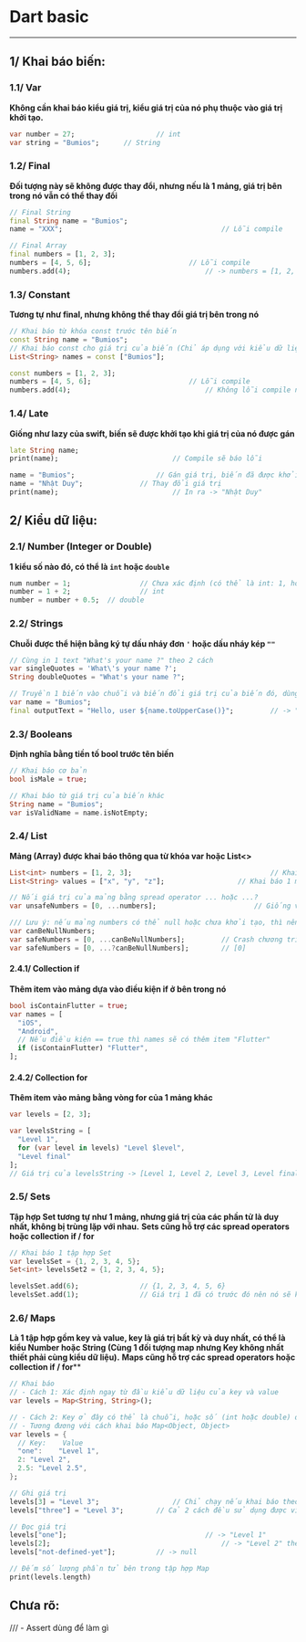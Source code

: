 # Dart basic

-----

## 1/ Khai báo biến:

### 1.1/ Var

**Không cần khai báo kiểu giá trị, kiểu giá trị của nó phụ thuộc vào giá trị khởi tạo.**

```dart
var number = 27;					// int
var string = "Bumios";		// String
```



### 1.2/ Final

**Đối tượng này sẽ không được thay đổi, nhưng nếu là 1 mảng, giá trị bên trong nó vẫn có thể thay đổi**

```dart
// Final String
final String name = "Bumios";
name = "XXX";										// Lỗi compile

// Final Array
final numbers = [1, 2, 3];
numbers = [4, 5, 6];						// Lỗi compile
numbers.add(4); 								// -> numbers = [1, 2, 3, 4]
```



### 1.3/ Constant

**Tương tự như final, nhưng không thể thay đổi giá trị bên trong nó**

```dart
// Khai báo từ khóa const trước tên biến
const String name = "Bumios";
// Khai báo const cho giá trị của biến (Chỉ áp dụng với kiểu dữ liệu List & Set)
List<String> names = const ["Bumios"];

const numbers = [1, 2, 3];
numbers = [4, 5, 6];						// Lỗi compile
numbers.add(4); 								// Không lỗi compile nhưng gây crash chương trình
```



### 1.4/ Late

**Giống như lazy của swift, biến sẽ được khởi tạo khi giá trị của nó được gán**

```dart
late String name;
print(name);							// Compile sẽ báo lỗi

name = "Bumios";					// Gán giá trị, biến đã được khởi tạo
name = "Nhật Duy";				// Thay đổi giá trị
print(name);							// In ra -> "Nhật Duy"
```





## 2/ Kiểu dữ liệu:

###  2.1/ Number (Integer or Double)

**1 kiểu số nào đó, có thể là `int` hoặc `double`**

```dart
num number = 1;					// Chưa xác định (có thể là int: 1, hoặc double: 1.0)
number = 1 + 2;					// int
number = number + 0.5;	// double
```



### 2.2/ Strings

**Chuỗi được thể hiện bằng ký tự dấu nháy đơn `'` hoặc dấu nháy kép `""`**

```dart
// Cùng in 1 text "What's your name ?" theo 2 cách
var singleQuotes = 'What\'s your name ?';
String doubleQuotes = "What's your name ?"; 

// Truyền 1 biến vào chuỗi và biến đổi giá trị của biến đó, dùng dấu ngoặc nhọn `{expression}`
var name = "Bumios";
final outputText = "Hello, user ${name.toUpperCase()}"; 		// -> "Hello, user BUMIOS"
```



### 2.3/ Booleans

**Định nghĩa bằng tiền tố bool trước tên biến**

```dart
// Khai báo cơ bản
bool isMale = true;

// Khai báo từ giá trị của biến khác
String name = "Bumios";
var isValidName = name.isNotEmpty;
```



### 2.4/ List

**Mảng (Array) được khai báo thông qua từ khóa var hoặc List<<GenericType>>**

```dart
List<int> numbers = [1, 2, 3];									// Khai báo 1 mảng int
List<String> values = ["x", "y", "z"];					// Khai báo 1 mảng String

// Nối giá trị của mảng bằng spread operator ... hoặc ...?
var unsafeNumbers = [0, ...numbers];						// Giống với: [0] + numbers

/// Lưu ý: nếu mảng numbers có thể null hoặc chưa khởi tạo, thì nên dùng ...? để tránh gây crash chương trình.
var canBeNullNumbers;
var safeNumbers = [0, ...canBeNullNumbers];			// Crash chương trình
var safeNumbers = [0, ...?canBeNullNumbers];		// [0]
```



#### 2.4.1/ Collection if

**Thêm item vào mảng dựa vào điều kiện if ở bên trong nó**

```dart
bool isContainFlutter = true;
var names = [
  "iOS",
  "Android",
  // Nếu điều kiện == true thì names sẽ có thêm item "Flutter"
  if (isContainFlutter) "Flutter",		
];
```



#### 2.4.2/ Collection for

**Thêm item vào mảng bằng vòng for của 1 mảng khác**

```dart
var levels = [2, 3];

var levelsString = [
  "Level 1",
  for (var level in levels) "Level $level",
  "Level final"
];
// Giá trị của levelsString -> [Level 1, Level 2, Level 3, Level final]
```



### 2.5/ Sets

**Tập hợp Set tương tự như 1 mảng, nhưng giá trị của các phần tử là duy nhất, không bị trùng lặp với nhau.**
**Sets cũng hỗ trợ các spread operators hoặc collection if / for**

```dart
// Khai báo 1 tập hợp Set
var levelsSet = {1, 2, 3, 4, 5};
Set<int> levelsSet2 = {1, 2, 3, 4, 5};

levelsSet.add(6);				// {1, 2, 3, 4, 5, 6}
levelsSet.add(1);				// Giá trị 1 đã có trước đó nên nó sẽ ko được thêm vào mảng nữa
```



### 2.6/ Maps

**Là 1 tập hợp gồm key và value, key là giá trị bất kỳ và duy nhất, có thể là kiểu Number hoặc String (Cùng 1 đối tượng map nhưng Key không nhất thiết phải cùng kiểu dữ liệu).**
**Maps cũng hỗ trợ các spread operators hoặc collection if / for****

```dart
// Khai báo
// - Cách 1: Xác định ngay từ đầu kiểu dữ liệu của key và value
var levels = Map<String, String>();

// - Cách 2: Key ở đây có thể là chuỗi, hoặc số (int hoặc double) đều được
// - Tương đương với cách khai báo Map<Object, Object>
var levels = {
  // Key:    Value
  "one": 	"Level 1",
  2: "Level 2",
  2.5: "Level 2.5",
};

// Ghi giá trị
levels[3] = "Level 3";					// Chỉ chạy nếu khai báo theo cách 2
levels["three"] = "Level 3";		// Cả 2 cách đều sử dụng được vì trùng kiểu dữ liệu

// Đọc giá trị
levels["one"];									// -> "Level 1"
levels[2];											// -> "Level 2" theo cách 1, và null theo cách 2
levels["not-defined-yet"];			// -> null

// Đếm số lượng phần tử bên trong tập hợp Map
print(levels.length)
```







## Chưa rõ:

/// - Assert dùng để làm gì